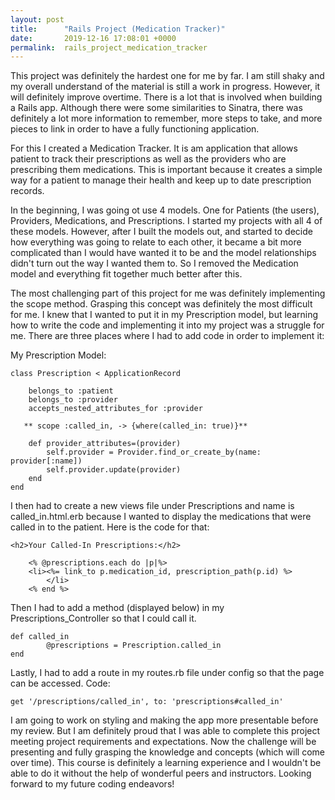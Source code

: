 ```yaml
---
layout: post
title:      "Rails Project (Medication Tracker)"
date:       2019-12-16 17:08:01 +0000
permalink:  rails_project_medication_tracker
---
```



This project was definitely the hardest one for me by far. I am still shaky and my overall understand of the material is still a work in progress. However, it will definitely improve overtime. There is a lot that is involved when building a Rails app. Although there were some similarities to Sinatra, there was definitely a lot more information to remember, more steps to take, and more pieces to link in order to have a fully functioning application.

For this I created a Medication Tracker. It is am application that allows patient to track their prescriptions as well as the providers who are prescribing them medications. This is important because it creates a simple way for a patient to manage their health and keep up to date prescription records.

In the beginning, I was going ot use 4 models. One for Patients (the users), Providers, Medications, and Prescriptions. I started my projects with all 4 of these models. However, after I built the models out, and started to decide how everything was going to relate to each other, it became a bit more complicated than I would have wanted it to be and the model relationships didn't turn out the way I wanted them to. So I removed the Medication model and everything fit together much better after this.

The most challenging part of this project for me was definitely implementing the scope method. Grasping this concept was definitely the most difficult for me. I knew that I wanted to put it in my Prescription model, but learning how to write the code and implementing it into my project was a struggle for me. There are three places where I had to add code in order to implement it:

My Prescription Model:
```
class Prescription < ApplicationRecord

    belongs_to :patient
    belongs_to :provider
    accepts_nested_attributes_for :provider
    
   ** scope :called_in, -> {where(called_in: true)}**
    
    def provider_attributes=(provider)
        self.provider = Provider.find_or_create_by(name: provider[:name])
        self.provider.update(provider)
    end
end
```

I then had to create a new views file under Prescriptions and name is called_in.html.erb because I wanted to display the medications that were called in to the patient. Here is the code for that:

```
<h2>Your Called-In Prescriptions:</h2>

    <% @prescriptions.each do |p|%>
    <li><%= link_to p.medication_id, prescription_path(p.id) %>
		</li>
    <% end %>
```

Then I had to add a method (displayed below) in my Prescriptions_Controller so that I could call it.

```
def called_in
        @prescriptions = Prescription.called_in
end
```

Lastly, I had to add a route in my routes.rb file under config so that the page can be accessed. Code:

```
get '/prescriptions/called_in', to: 'prescriptions#called_in'
```

I am going to work on styling and making the app more presentable before my review. But I am definitely proud that I was able to complete this project meeting project requirements and expectations. Now the challenge will be presenting and fully grasping the knowledge and concepts (which will come over time). 
This course is definitely a learning experience and I wouldn't be able to do it without the help of wonderful peers and instructors.
Looking forward to my future coding endeavors!

